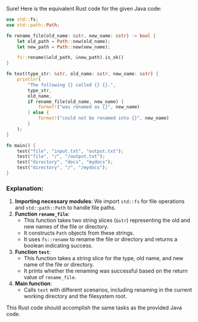 Sure! Here is the equivalent Rust code for the given Java code:

```rust
use std::fs;
use std::path::Path;

fn rename_file(old_name: &str, new_name: &str) -> bool {
    let old_path = Path::new(old_name);
    let new_path = Path::new(new_name);

    fs::rename(&old_path, &new_path).is_ok()
}

fn test(type_str: &str, old_name: &str, new_name: &str) {
    println!(
        "The following {} called {} {}.",
        type_str,
        old_name,
        if rename_file(old_name, new_name) {
            format!("was renamed as {}", new_name)
        } else {
            format!("could not be renamed into {}", new_name)
        }
    );
}

fn main() {
    test("file", "input.txt", "output.txt");
    test("file", "/", "/output.txt");
    test("directory", "docs", "mydocs");
    test("directory", "/", "/mydocs");
}
```

### Explanation:
1. **Importing necessary modules**: We import `std::fs` for file operations and `std::path::Path` to handle file paths.
2. **Function `rename_file`**:
   - This function takes two string slices (`&str`) representing the old and new names of the file or directory.
   - It constructs `Path` objects from these strings.
   - It uses `fs::rename` to rename the file or directory and returns a boolean indicating success.
3. **Function `test`**:
   - This function takes a string slice for the type, old name, and new name of the file or directory.
   - It prints whether the renaming was successful based on the return value of `rename_file`.
4. **Main function**:
   - Calls `test` with different scenarios, including renaming in the current working directory and the filesystem root.

This Rust code should accomplish the same tasks as the provided Java code.

